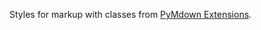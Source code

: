 Styles for markup with classes from [PyMdown Extensions](https://facelessuser.github.io/pymdown-extensions/).

<script src="{{path '/assets/scripts/open-ext-links-in-new-window.js'}}" />
